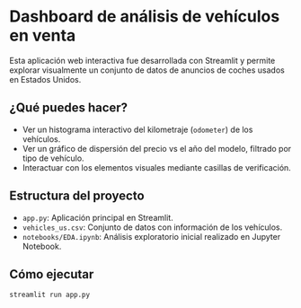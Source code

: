 # Dashboard de análisis de vehículos en venta

Esta aplicación web interactiva fue desarrollada con Streamlit y permite explorar visualmente un conjunto de datos de anuncios de coches usados en Estados Unidos.

## ¿Qué puedes hacer?

- Ver un histograma interactivo del kilometraje (`odometer`) de los vehículos.
- Ver un gráfico de dispersión del precio vs el año del modelo, filtrado por tipo de vehículo.
- Interactuar con los elementos visuales mediante casillas de verificación.

## Estructura del proyecto

- `app.py`: Aplicación principal en Streamlit.
- `vehicles_us.csv`: Conjunto de datos con información de los vehículos.
- `notebooks/EDA.ipynb`: Análisis exploratorio inicial realizado en Jupyter Notebook.

## Cómo ejecutar

```bash
streamlit run app.py

